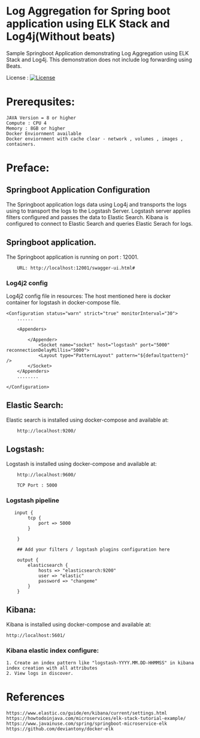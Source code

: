 # Log Aggregation for Spring boot application using ELK Stack and Log4j(Without beats)

Sample Springboot Application demonstrating Log Aggregation using ELK Stack and Log4j. This demonstration does not include log forwarding using Beats.

License : [![License](https://img.shields.io/badge/License-Apache%202.0-blue.svg)](https://opensource.org/licenses/Apache-2.0)



# Prerequsites:
	JAVA Version = 8 or higher
	Compute : CPU 4
	Memory : 8GB or higher
	Docker Enviornment available
    Docker enviornment with cache clear - network , volumes , images , containers.
    
    
# Preface:

## Springboot Application Configuration
The Springboot application logs data using Log4j and transports the logs using <socket-appender> to transport the logs to the Logstash Server. Logstash server applies filters configured and passes the data to Elastic Search.
Kibana is configured to connect to Elastic Search and queries Elastic Serach for logs.


## Springboot application.
The Springboot application is running on port : 12001.

        URL: http://localhost:12001/swagger-ui.html#
        
   ### Log4j2 config
   Log4j2 config file in resources:
   The host mentioned here is docker container for logstash in docker-compose file.
   
    <Configuration status="warn" strict="true" monitorInterval="30">
        ......

        <Appenders>
     
            </Appender>
                <Socket name="socket" host="logstash" port="5000" reconnectionDelayMillis="5000">
                <Layout type="PatternLayout" pattern="${defaultpattern}" />	
            </Socket>
        </Appenders>
        ........
        
    </Configuration>
    
    
## Elastic Search:
Elastic search is installed using docker-compose and available at:
    
        http://localhost:9200/
        
## Logstash:
Logstash is installed using docker-compose and available at:
    
        http://localhost:9600/   
        
        TCP Port : 5000
        
  ### Logstash pipeline
  
       input {
            tcp {
                port => 5000
            }

        }

        ## Add your filters / logstash plugins configuration here

        output {
            elasticsearch {
                hosts => "elasticsearch:9200"
                user => "elastic"
                password => "changeme"
            }
        }
 
 
 ## Kibana:
 Kibana is installed using docker-compose and available at:
 
    http://localhost:5601/
    
    
   ### Kibana elastic index configure:
    1. Create an index pattern like "logstash-YYYY.MM.DD-HHMMSS" in kibana index creation with all attributes
    2. View logs in discover.
    
 
 
 # References
 
    https://www.elastic.co/guide/en/kibana/current/settings.html
    https://howtodoinjava.com/microservices/elk-stack-tutorial-example/
    https://www.javainuse.com/spring/springboot-microservice-elk
    https://github.com/deviantony/docker-elk
    
